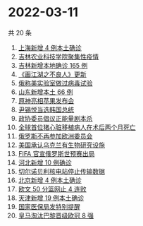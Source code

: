 # 2022-03-11

共 20 条

<!-- BEGIN -->
<!-- 最后更新时间 Fri Mar 11 2022 08:35:30 GMT+0800 (China Standard Time) -->

1. [上海新增 4 例本土确诊](https://www.zhihu.com/search?q=上海疫情)
1. [吉林农业科技学院聚集性疫情](https://www.zhihu.com/search?q=吉林农业科技学院疫情)
1. [吉林新增本地确诊 165 例](https://www.zhihu.com/search?q=吉林疫情)
1. [《画江湖之不良人》更新](https://www.zhihu.com/search?q=画江湖之不良人)
1. [俄称美实验室做过病毒试验](https://www.zhihu.com/search?q=蝙蝠新冠病毒样本试验)
1. [山东新增本土 66 例](https://www.zhihu.com/search?q=山东疫情)
1. [原神亮相苹果发布会](https://www.zhihu.com/search?q=原神)
1. [尹锡悦当选韩国总统](https://www.zhihu.com/search?q=韩国总统)
1. [政协委员倡议正能量剧本杀](https://www.zhihu.com/search?q=剧本杀)
1. [全球首位猪心脏移植病人在术后两个月死亡](https://www.zhihu.com/search?q=猪心脏移植)
1. [俄罗斯不再参加欧洲委员会](https://www.zhihu.com/search?q=欧洲委员会)
1. [美国承认乌克兰有生物研究设施](https://www.zhihu.com/search?q=乌克兰生物研究设施)
1. [FIFA 官宣俄罗斯世预赛出局](https://www.zhihu.com/search?q=俄罗斯足球)
1. [河北新增 10 例确诊](https://www.zhihu.com/search?q=河北疫情)
1. [切尔诺贝利核电站停止传输数据](https://www.zhihu.com/search?q=切尔诺贝利核电站)
1. [北京新增 4 例本土确诊](https://www.zhihu.com/search?q=北京新增)
1. [欧文 50 分篮网止 4 连败](https://www.zhihu.com/search?q=篮网)
1. [天津新增 19 例本土确诊](https://www.zhihu.com/search?q=天津疫情)
1. [国家医保局发特别提醒](https://www.zhihu.com/search?q=医保停用诈骗短信)
1. [皇马淘汰巴黎晋级欧冠 8 强](https://www.zhihu.com/search?q=皇马)

<!-- END -->
